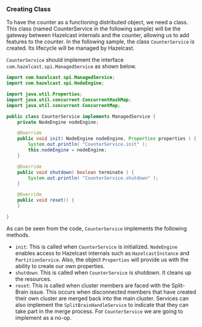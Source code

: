 



### Creating Class

To have the counter as a functioning distributed object, we need a class. This class (named CounterService in the following sample) will be the gateway between Hazelcast internals and the counter, allowing us to add features to the counter. In the following sample, the class `CounterService` is created. Its lifecycle will be managed by Hazelcast. 

`CounterService` should implement the interface `com.hazelcast.spi.ManagedService` as shown below.

```java
import com.hazelcast.spi.ManagedService;
import com.hazelcast.spi.NodeEngine;

import java.util.Properties;
import java.util.concurrent.ConcurrentHashMap;
import java.util.concurrent.ConcurrentMap;

public class CounterService implements ManagedService {
    private NodeEngine nodeEngine;

    @Override
    public void init( NodeEngine nodeEngine, Properties properties ) {
        System.out.println( "CounterService.init" );
        this.nodeEngine = nodeEngine;
    }

    @Override
    public void shutdown( boolean terminate ) {
        System.out.println( "CounterService.shutdown" );
    }

    @Override
    public void reset() {
    }

}
```

As can be seen from the code, `CounterService` implements the following methods. 

- `init`: This is called when `CounterService` is initialized. `NodeEngine` enables access to Hazelcast internals such as `HazelcastInstance` and `PartitionService`. Also, the object `Properties` will provide us with the ability to create our own properties.
- `shutdown`: This is called when `CounterService` is shutdown. It cleans up the resources.
- `reset`: This is called when cluster members are faced with the Split-Brain issue. This occurs when disconnected members that have created their own cluster are merged back into the main cluster. Services can also implement the `SplitBrainHandleService` to indicate that they can take part in the merge process. For `CounterService` we are going to implement as a no-op.

